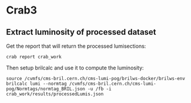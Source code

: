 # Crab3

## Extract luminosity of processed dataset

Get the report that will return the processed lumisections:
```
crab report crab_work
```

Then setup brilcalc and use it to compute the luminosity:
```
source /cvmfs/cms-bril.cern.ch/cms-lumi-pog/brilws-docker/brilws-env
brilcalc lumi --normtag /cvmfs/cms-bril.cern.ch/cms-lumi-pog/Normtags/normtag_BRIL.json -u /fb -i crab_work/results/processedLumis.json
```
